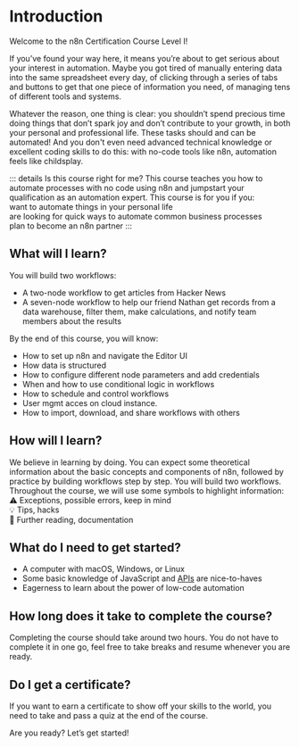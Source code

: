 # Introduction

Welcome to the n8n Certification Course Level I!

If you’ve found your way here, it means you’re about to get serious about your interest in automation. Maybe you got tired of manually entering data into the same spreadsheet every day, of clicking through a series of tabs and buttons to get that one piece of information you need, of managing tens of different tools and systems.

Whatever the reason, one thing is clear: you shouldn’t spend precious time doing things that don’t spark joy and don’t contribute to your growth, in both your personal and professional life. These tasks should and can be automated! And you don't even need advanced technical knowledge or excellent coding skills to do this: with no-code tools like n8n, automation feels like childsplay.

::: details Is this course right for me?
This course teaches you how to automate processes with no code using n8n and jumpstart your qualification as an automation expert.
This course is for you if you: <br/>
want to automate things in your personal life<br/>
are looking for quick ways to automate common business processes<br/>
plan to become an n8n partner
:::

## What will I learn?

You will build two workflows:
- A two-node workflow to get articles from Hacker News
- A seven-node workflow to help our friend Nathan get records from a data warehouse, filter them, make calculations, and notify team members about the results

By the end of this course, you will know:
- How to set up n8n and navigate the Editor UI
- How data is structured
- How to configure different node parameters and add credentials
- When and how to use conditional logic in workflows
- How to schedule and control workflows
- User mgmt acces on cloud instance.
- How to import, download, and share workflows with others

## How will I learn?

We believe in learning by doing. You can expect some theoretical information about the basic concepts and components of n8n, followed by practice by building workflows step by step. You will build two workflows.
Throughout the course, we will use some symbols to highlight information:<br/>
⚠️ Exceptions, possible errors, keep in mind <br/>
💡 Tips, hacks<br/>
📖 Further reading, documentation<br/>

## What do I need to get started?

- A computer with macOS, Windows, or Linux
- Some basic knowledge of JavaScript and [APIs](https://n8n.io/blog/what-are-apis-how-to-use-them-with-no-code/) are nice-to-haves
- Eagerness to learn about the power of low-code automation

## How long does it take to complete the course?

Completing the course should take around two hours. You do not have to complete it in one go, feel free to take breaks and resume whenever you are ready.

## Do I get a certificate?

If you want to earn a certificate to show off your skills to the world, you need to take and pass a quiz at the end of the course.

Are you ready? Let’s get started!
